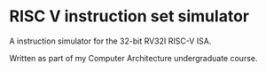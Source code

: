 # RISC V instruction set simulator

A instruction simulator for the 32-bit RV32I RISC-V ISA.

Written as part of my Computer Architecture undergraduate course.